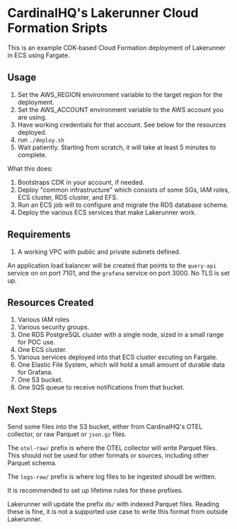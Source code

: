 # CardinalHQ's Lakerunner Cloud Formation Sripts

This is an example CDK-based Cloud Formation deployment of Lakerunner in ECS using
Fargate.

## Usage

1. Set the AWS_REGION environment variable to the target region for the deployment.
1. Set the AWS_ACCOUNT environment variable to the AWS account you are using.
1. Have working credentials for that account.  See below for the resources deployed.
1. run `./deploy.sh`
1. Wait patiently.  Starting from scratch, it will take at least 5 minutes to complete.

What this does:

1. Bootstraps CDK in your account, if needed.
1. Deploy "common infrastructure" which consists of some SGs, IAM roles, ECS cluster, RDS cluster, and EFS.
1. Run an ECS job will to configure and migrate the RDS database schema.
1. Deploy the various ECS services that make Lakerunner work.

## Requirements

1. A working VPC with public and private subnets defined.

An application load balancer will be created that points to the `query-api` service on on port 7101,
and the `grafana` service on port 3000.  No TLS is set up.

## Resources Created

1. Various IAM roles
1. Various security groups.
1. One RDS PostgreSQL cluster with a single node, sized in a small range for POC use.
1. One ECS cluster.
1. Various services deployed into that ECS cluster excuting on Fargate.
1. One Elastic File System, which will hold a small amount of durable data for Grafana.
1. One S3 bucket.
1. One SQS queue to receive notifications from that bucket.

## Next Steps

Send some files into the S3 bucket, either from CardinalHQ's OTEL collector, or raw Parquet or `json.gz` files.

The `otel-raw/` prefix is where the OTEL collector will write Parquet files.  This should not be used for other formats or sources, including other Parquet schema.

The `logs-raw/` prefix is where log files to be ingested shoudl be written.

It is recommended to set up lifetime rules for these prefixes.

Lakerunner will update the prefix `db/` with indexed Parquet files.  Reading these is fine, it is not a supported use case to write this format from outside Lakerunner.
